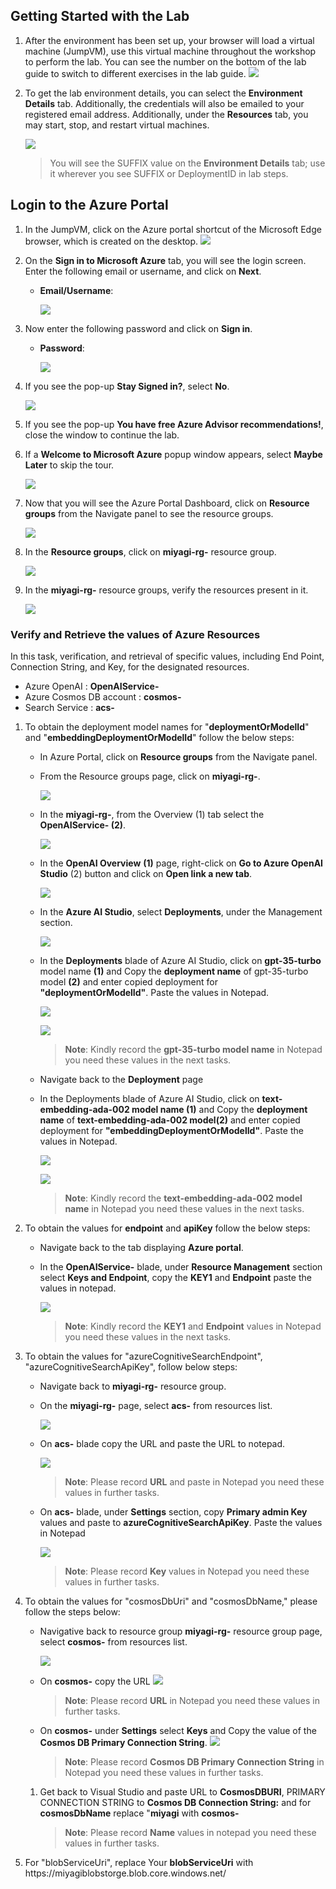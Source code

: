 ## Getting Started with the Lab

1. After the environment has been set up, your browser will load a virtual machine (JumpVM), use this virtual machine throughout the workshop to perform the lab. You can see the number on the bottom of the lab guide to switch to different exercises in the lab guide.
   ![](./Media/img1.png)
 
1. To get the lab environment details, you can select the **Environment Details** tab. Additionally, the credentials will also be emailed to your registered email address. Additionally, under the **Resources** tab, you may start, stop, and restart virtual machines.

    ![](./Media/img2.png)
   
   > You will see the SUFFIX value on the **Environment Details** tab; use it wherever you see SUFFIX or DeploymentID in lab steps.
 
## Login to the Azure Portal

1. In the JumpVM, click on the Azure portal shortcut of the Microsoft Edge browser, which is created on the desktop.
   ![](./Media/img3.png)

1. On the **Sign in to Microsoft Azure** tab, you will see the login screen. Enter the following email or username, and click on **Next**. 

   * **Email/Username**: **<inject key="AzureAdUserEmail"></inject>**

     ![](./Media/img4.png)
     
1. Now enter the following password and click on **Sign in**.
   
   * **Password**: **<inject key="AzureAdUserPassword"></inject>**

     ![](./Media/img5.png)
   
1. If you see the pop-up **Stay Signed in?**, select **No**.

   ![](./Media/img7.png)

1. If you see the pop-up **You have free Azure Advisor recommendations!**, close the window to continue the lab.

1. If a **Welcome to Microsoft Azure** popup window appears, select **Maybe Later** to skip the tour.

    ![](./Media/img6.png)
   
1. Now that you will see the Azure Portal Dashboard, click on **Resource groups** from the Navigate panel to see the resource groups.

   ![](./Media/img10.png)

1. In the **Resource groups**, click on **miyagi-rg-<inject key="DeploymentID" enableCopy="false"/>** resource group.

   ![](./Media/resource-group.png)

1. In the **miyagi-rg-<inject key="DeploymentID" enableCopy="false"/>** resource groups, verify the resources present in it.

   ![](./Media/resources.png)

### Verify and Retrieve the values of Azure Resources 

In this task, verification, and retrieval of specific values, including End Point, Connection String, and Key, for the designated resources.

   - Azure OpenAI : **OpenAIService-<inject key="DeploymentID" enableCopy="false"/>** 
   - Azure Cosmos DB account : **cosmos-<inject key="DeploymentID" enableCopy="false"/>**
   - Search Service : **acs-<inject key="DeploymentID" enableCopy="false"/>**

1. To obtain the deployment model names for "**deploymentOrModelId**" and "**embeddingDeploymentOrModelId**" follow the below steps:
   
      - In Azure Portal, click on **Resource groups** from the Navigate panel.

      - From the Resource groups page, click on **miyagi-rg-<inject key="DeploymentID" enableCopy="false"/>**.

         ![](./Media/image-rg-1.png)

      - In the **miyagi-rg-<inject key="DeploymentID" enableCopy="false"/>**, from the Overview (1) tab select the **OpenAIService-<inject key="DeploymentID" enableCopy="false"/> (2)**.

        ![](./Media/image-rg-2.png)

      - In the **OpenAI Overview** **(1)** page, right-click on **Go to Azure OpenAI Studio** (2) button and click on **Open link a new tab**.

         ![](./Media/image-rg-03.png) 
   
      - In the **Azure AI Studio**, select **Deployments**, under the Management section.

        ![](./Media/image-rg-6.png)

      - In the **Deployments** blade of Azure AI Studio, click on **gpt-35-turbo** model name **(1)** and Copy the **deployment name** of gpt-35-turbo model **(2)** and enter copied deployment for 
        **"deploymentOrModelId"**. Paste the values in Notepad.

          ![](./Media/image-rg-7.png)
        
          ![](./Media/image-rg-8.png)

          > **Note**: Kindly record the **gpt-35-turbo model name** in Notepad you need these values in the next tasks.
      
      -  Navigate back to the **Deployment** page

      - In the Deployments blade of Azure AI Studio, click on **text-embedding-ada-002 model name (1)** and Copy the **deployment name** of **text-embedding-ada-002 model(2)** and enter copied deployment for 
        **"embeddingDeploymentOrModelId"**. Paste the values in Notepad.   

         ![](./Media/image-rg-10.png)

         ![](./Media/image-rg-11.png)

        > **Note**: Kindly record the **text-embedding-ada-002 model name** in Notepad you need these values in the next tasks.

1. To obtain the values for **endpoint** and **apiKey** follow the below steps:

   -  Navigate back to the tab displaying **Azure portal**. 

   -  In the **OpenAIService-<inject key="DeploymentID" enableCopy="false"/>** blade, under **Resource Management** section select **Keys and Endpoint**, copy the **KEY1** and **Endpoint** paste the values in notepad.

      ![](./Media/image-rg-3.png)

       > **Note**: Kindly record the **KEY1** and **Endpoint** values in Notepad you need these values in the next tasks.

1. To obtain the values for  "azureCognitiveSearchEndpoint", "azureCognitiveSearchApiKey", follow below steps:
   
   - Navigate back to **miyagi-rg-<inject key="DeploymentID" enableCopy="false"/>** resource group.

   - On the **miyagi-rg-<inject key="DeploymentID" enableCopy="false"/>** page, select **acs-<inject key="DeploymentID" enableCopy="false"/>** from resources list.

      ![](./Media/image-rg-12.png)
 
   - On **acs-<inject key="DeploymentID" enableCopy="false"/>** blade copy the URL and paste the URL to notepad.
   
      ![](./Media/image-rg-13.png)

      >**Note**: Please record **URL** and paste in Notepad you need these values in further tasks.

   - On **acs-<inject key="DeploymentID" enableCopy="false"/>** blade, under **Settings** section, copy **Primary admin Key** values and paste to **azureCognitiveSearchApiKey**. Paste the values in Notepad
   
      ![](./Media/image-rg-14.png)

       >**Note**: Please record **Key** values in Notepad you need these values in further tasks.

1. To obtain the values for "cosmosDbUri" and "cosmosDbName," please follow the steps below:

   - Navigative back to resource group **miyagi-rg-<inject key="DeploymentID" enableCopy="false"/>** resource group page, select **cosmos-<inject key="DeploymentID" enableCopy="false"/>** from resources list.

     ![](./Media/image-rg-15.png)

   - On **cosmos-<inject key="DeploymentID" enableCopy="false"/>** copy the URL 
      ![](./Media/image-rg-16.png)

      >**Note**: Please record **URL** in Notepad you need these values in further tasks.

   - On **cosmos-<inject key="DeploymentID" enableCopy="false"/>** under **Settings** select **Keys** and Copy the value of the **Cosmos DB Primary Connection String**.
      ![](./Media/cs.png)

       >**Note**: Please record **Cosmos DB Primary Connection String** in Notepad you need these values in further tasks.

   1. Get back to Visual Studio and paste URL to **CosmosDBURI**, PRIMARY CONNECTION STRING to **Cosmos DB Connection String:** and  for **cosmosDbName** replace "**miyagi** with **cosmos-<inject key="DeploymentID" enableCopy="false"/>**

        >**Note**: Please record **Name** values in notepad you need these values in further tasks.

1. For "blobServiceUri", replace Your **blobServiceUri** with https://miyagiblobstorge<inject key="DeploymentID" enableCopy="false"/>.blob.core.windows.net/
